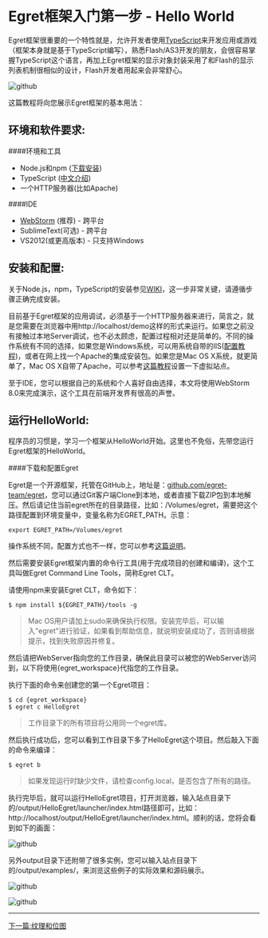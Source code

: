 Egret框架入门第一步 - Hello World
===============

Egret框架很重要的一个特性就是，允许开发者使用[TypeScript](http://www.typescriptlang.org/)来开发应用或游戏（框架本身就是基于TypeScript编写），熟悉Flash/AS3开发的朋友，会很容易掌握TypeScript这个语言，再加上Egret框架的显示对象封装采用了和Flash的显示列表机制很相似的设计，Flash开发者用起来会非常舒心。

![github](https://raw.githubusercontent.com/NeoGuo/html5-documents/master/egret/images/egret-logo.png "Egret")

这篇教程将向您展示Egret框架的基本用法：

环境和软件要求:
----------------------------

####环境和工具
* Node.js和npm ([下载安装](http://www.nodejs.org/))
* TypeScript ([中文介绍](http://baike.baidu.com/view/9400999.htm))
* 一个HTTP服务器(比如Apache)

####IDE
* [WebStorm](http://www.jetbrains.com/webstorm/) (推荐) - 跨平台
* SublimeText(可选) - 跨平台
* VS2012(或更高版本) - 只支持Windows

安装和配置:
----------------------------

关于Node.js，npm，TypeScript的安装参见[WIKI](https://github.com/egret-team/egret/wiki)，这一步非常关键，请遵循步骤正确完成安装。

目前基于Egret框架的应用调试，必须基于一个HTTP服务器来进行，简言之，就是您需要在浏览器中用http://localhost/demo这样的形式来运行。如果您之前没有接触过本地Server调试，也不必太顾虑，配置过程相对还是简单的。不同的操作系统有不同的选择，如果您是Windows系统，可以用系统自带的IIS([配置教程](http://jingyan.baidu.com/article/b907e627e6abe646e7891c01.html))，或者在网上找一个Apache的集成安装包。如果您是Mac OS X系统，就更简单了，Mac OS X自带了Apache，可以参考[这篇教程](http://www.cnblogs.com/snandy/archive/2012/11/13/2765381.html)设置一下虚拟站点。

至于IDE，您可以根据自己的系统和个人喜好自由选择，本文将使用WebStorm 8.0来完成演示，这个工具在前端开发界有很高的声誉。

运行HelloWorld:
----------------------------

程序员的习惯是，学习一个框架从HelloWorld开始。这里也不免俗，先带您运行Egret框架的HelloWorld。

####下载和配置Egret

Egret是一个开源框架，托管在GitHub上，地址是：[github.com/egret-team/egret](https://github.com/egret-team/egret)，您可以通过Git客户端Clone到本地，或者直接下载ZIP包到本地解压。然后请记住当前egret所在的目录路径，比如：/Volumes/egret，需要把这个路径配置到环境变量中，变量名称为EGRET_PATH。示意：
```
export EGRET_PATH=/Volumes/egret
```

操作系统不同，配置方式也不一样，您可以参考[这篇说明](https://github.com/egret-team/egret/wiki/Setting-environment-variables)。

然后需要安装Egret框架内置的命令行工具(用于完成项目的创建和编译)，这个工具叫做Egret Command Line Tools，简称Egret CLT。

请使用npm来安装Egret CLT，命令如下：
```
$ npm install ${EGRET_PATH}/tools -g
```
> Mac OS用户请加上sudo来确保执行权限。安装完毕后，可以输入"egret"进行验证，如果看到帮助信息，就说明安装成功了，否则请根据提示，找到失败原因并修复。

然后请把WebServer指向您的工作目录，确保此目录可以被您的WebServer访问到，以下将使用{egret_workspace}代指您的工作目录。

执行下面的命令来创建您的第一个Egret项目：
```
$ cd {egret_workspace} 
$ egret c HelloEgret
```
> 工作目录下的所有项目将公用同一个egret库。

然后执行成功后，您可以看到工作目录下多了HelloEgret这个项目。然后敲入下面的命令来编译：
```
$ egret b
```
> 如果发现运行时缺少文件，请检查config.local，是否包含了所有的路径。

执行完毕后，就可以运行HelloEgret项目，打开浏览器，输入站点目录下的/output/HelloEgret/launcher/index.html路径即可，比如：http://localhost/output/HelloEgret/launcher/index.html。顺利的话，您将会看到如下的画面：

![github](https://raw.githubusercontent.com/NeoGuo/html5-documents/master/egret/images/hello_egret.png "HelloEgret")

另外output目录下还附带了很多实例，您可以输入站点目录下的/output/examples/，来浏览这些例子的实际效果和源码展示。

![github](https://raw.githubusercontent.com/NeoGuo/html5-documents/master/egret/images/egret_samples.png "Egret")

![github](https://raw.githubusercontent.com/NeoGuo/html5-documents/master/egret/images/egret_fps.jpg "Egret")

- - -

[下一篇:纹理和位图](https://github.com/NeoGuo/html5-documents/blob/master/egret/02-bitmap.md)
